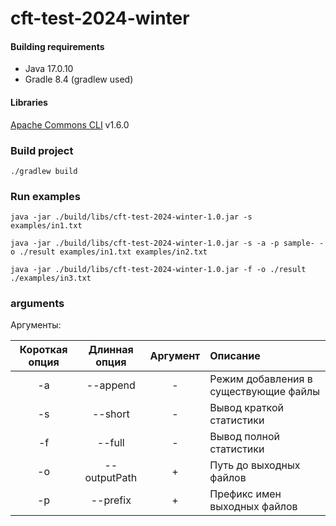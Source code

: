 # cft-test-2024-winter

#### Building requirements
- Java 17.0.10
- Gradle 8.4 (gradlew used)

#### Libraries
[Apache Commons CLI](https://commons.apache.org/proper/commons-cli/) v1.6.0

### Build project
```
./gradlew build
```
### Run examples
```
java -jar ./build/libs/cft-test-2024-winter-1.0.jar -s examples/in1.txt
```
```
java -jar ./build/libs/cft-test-2024-winter-1.0.jar -s -a -p sample- -o ./result examples/in1.txt examples/in2.txt
```
```
java -jar ./build/libs/cft-test-2024-winter-1.0.jar -f -o ./result ./examples/in3.txt
```

### arguments
Аргументы:

| Короткая опция | Длинная опция | Аргумент | Описание                              |
|:--------------:|:-------------:|:--------:|:--------------------------------------|
|       -a       |   --append    |    -     | Режим добавления в существующие файлы |
|       -s       |    --short    |    -     | Вывод краткой статистики              |
|       -f       |    --full     |    -     | Вывод полной статистики               |
|       -o       | --outputPath  |    +     | Путь до выходных файлов               | 
|       -p       |   --prefix    |    +     | Префикс имен выходных файлов          |

